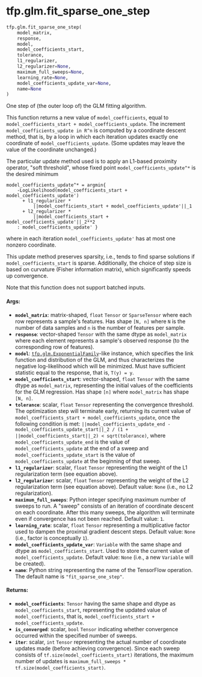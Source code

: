 <div itemscope itemtype="http://developers.google.com/ReferenceObject">
<meta itemprop="name" content="tfp.glm.fit_sparse_one_step" />
<meta itemprop="path" content="Stable" />
</div>

# tfp.glm.fit_sparse_one_step

``` python
tfp.glm.fit_sparse_one_step(
    model_matrix,
    response,
    model,
    model_coefficients_start,
    tolerance,
    l1_regularizer,
    l2_regularizer=None,
    maximum_full_sweeps=None,
    learning_rate=None,
    model_coefficients_update_var=None,
    name=None
)
```

One step of (the outer loop of) the GLM fitting algorithm.

This function returns a new value of `model_coefficients`, equal to
`model_coefficients_start + model_coefficients_update`.  The increment
`model_coefficients_update in R^n` is computed by a coordinate descent method,
that is, by a loop in which each iteration updates exactly one coordinate of
`model_coefficients_update`.  (Some updates may leave the value of the
coordinate unchanged.)

The particular update method used is to apply an L1-based proximity operator,
"soft threshold", whose fixed point `model_coefficients_update^*` is the
desired minimum

```none
model_coefficients_update^* = argmin{
    -LogLikelihood(model_coefficients_start + model_coefficients_update')
      + l1_regularizer *
          ||model_coefficients_start + model_coefficients_update'||_1
      + l2_regularizer *
          ||model_coefficients_start + model_coefficients_update'||_2**2
    : model_coefficients_update' }
```

where in each iteration `model_coefficients_update'` has at most one nonzero
coordinate.

This update method preserves sparsity, i.e., tends to find sparse solutions if
`model_coefficients_start` is sparse.  Additionally, the choice of step size
is based on curvature (Fisher information matrix), which significantly speeds
up convergence.

Note that this function does not support batched inputs.

#### Args:

* <b>`model_matrix`</b>: matrix-shaped, `float` `Tensor` or `SparseTensor` where each
    row represents a sample's features.  Has shape `[N, n]` where `N` is the
    number of data samples and `n` is the number of features per sample.
* <b>`response`</b>: vector-shaped `Tensor` with the same dtype as `model_matrix` where
    each element represents a sample's observed response (to the corresponding
    row of features).
* <b>`model`</b>: <a href="../../tfp/glm/ExponentialFamily.md"><code>tfp.glm.ExponentialFamily</code></a>-like instance, which specifies the link
    function and distribution of the GLM, and thus characterizes the negative
    log-likelihood which will be minimized. Must have sufficient statistic
    equal to the response, that is, `T(y) = y`.
* <b>`model_coefficients_start`</b>: vector-shaped, `float` `Tensor` with the same
    dtype as `model_matrix`, representing the initial values of the
    coefficients for the GLM regression.  Has shape `[n]` where `model_matrix`
    has shape `[N, n]`.
* <b>`tolerance`</b>: scalar, `float` `Tensor` representing the convergence threshold.
    The optimization step will terminate early, returning its current value of
    `model_coefficients_start + model_coefficients_update`, once the following
    condition is met:
    `||model_coefficients_update_end - model_coefficients_update_start||_2
       / (1 + ||model_coefficients_start||_2)
     < sqrt(tolerance)`,
    where `model_coefficients_update_end` is the value of
    `model_coefficients_update` at the end of a sweep and
    `model_coefficients_update_start` is the value of
    `model_coefficients_update` at the beginning of that sweep.
* <b>`l1_regularizer`</b>: scalar, `float` `Tensor` representing the weight of the L1
    regularization term (see equation above).
* <b>`l2_regularizer`</b>: scalar, `float` `Tensor` representing the weight of the L2
    regularization term (see equation above).
    Default value: `None` (i.e., no L2 regularization).
* <b>`maximum_full_sweeps`</b>: Python integer specifying maximum number of sweeps to
    run.  A "sweep" consists of an iteration of coordinate descent on each
    coordinate. After this many sweeps, the algorithm will terminate even if
    convergence has not been reached.
    Default value: `1`.
* <b>`learning_rate`</b>: scalar, `float` `Tensor` representing a multiplicative factor
    used to dampen the proximal gradient descent steps.
    Default value: `None` (i.e., factor is conceptually `1`).
* <b>`model_coefficients_update_var`</b>: `Variable` with the same shape and dtype as
    `model_coefficients_start`.  Used to store the current value of
    `model_coefficients_update`.
    Default value: `None` (i.e., a new `Variable` will be created).
* <b>`name`</b>: Python string representing the name of the TensorFlow operation.
    The default name is `"fit_sparse_one_step"`.


#### Returns:

* <b>`model_coefficients`</b>: `Tensor` having the same shape and dtype as
    `model_coefficients_start`, representing the updated value of
    `model_coefficients`, that is, `model_coefficients_start +
    model_coefficients_update`.
* <b>`is_converged`</b>: scalar, `bool` `Tensor` indicating whether convergence
    occurred within the specified number of sweeps.
* <b>`iter`</b>: scalar, `int` `Tensor` representing the actual number of coordinate
    updates made (before achieving convergence).  Since each sweep consists of
    `tf.size(model_coefficients_start)` iterations, the maximum number of
    updates is `maximum_full_sweeps * tf.size(model_coefficients_start)`.